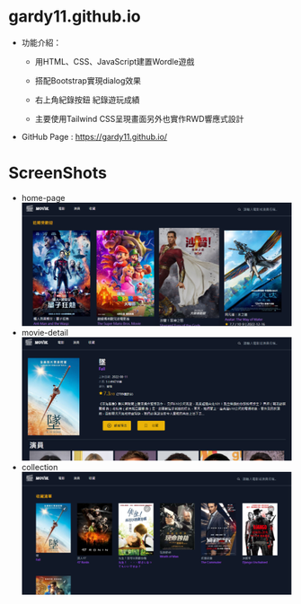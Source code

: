 # gardy11.github.io
* 功能介紹：

  * 用HTML、CSS、JavaScript建置Wordle遊戲  

  * 搭配Bootstrap實現dialog效果  
  * 右上角紀錄按鈕 紀錄遊玩成績 

  * 主要使用Tailwind CSS呈現畫面另外也實作RWD響應式設計

* GitHub Page : https://gardy11.github.io/

# ScreenShots

* home-page
![image](https://raw.githubusercontent.com/gardy11/movie-project/main/home-page.PNG)
* movie-detail
![image](https://raw.githubusercontent.com/gardy11/movie-project/main/movie-detail.PNG)
* collection
![image](https://raw.githubusercontent.com/gardy11/movie-project/main/collection.PNG)
